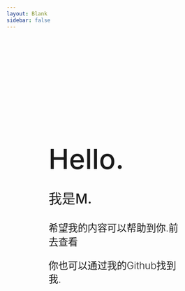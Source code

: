 ```yaml
---
layout: Blank
sidebar: false
---
```

<div class="m_home-wrapper">
  <h1 class="m_home-title">Hello.</h1>
  <p class="m_home-desc" style="font-size: 2.2em; font-weight: 500;">我是M.</p>
  <p class="m_home-desc">希望我的内容可以帮助到你.<MLink><router-link to="/guide">前去查看</router-link></MLink></p>
  <p class="m_home-desc">你也可以通过我的<MLink target="_blank" href="https://github.com/houjiazong">Github</MLink>找到我.</p>
</div>

<style lang="stylus" scoped>
.m_home-wrapper {
  padding: 5vh 10vw;
  .m_home-title {
    font-size: 4.5em;
    font-weight: 500;
    margin-bottom: 0;
    margin-top: .67em;
  }
  .m_home-desc {
    font-size: 1.6em;
    font-weight: 300;
    line-height: 1.4;
    max-width: 28em;
    margin-top: 1em;
    margin-bottom: 1em;
  }
}
</style>
